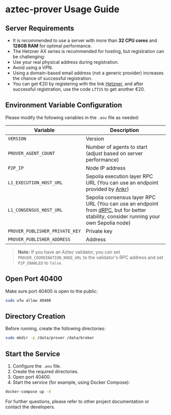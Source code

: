 # aztec-prover Usage Guide

## Server Requirements
- It is recommended to use a server with more than **32 CPU cores** and **128GB RAM** for optimal performance.
- The Hetzner AX series is recommended for hosting, but registration can be challenging:
- Use your real physical address during registration.
- Avoid using a VPN.
- Using a domain-based email address (not a generic provider) increases the chance of successful registration.
- You can get €20 by registering with the link [Hetzner](https://hetzner.cloud/?ref=721ngUYJcM8c), and after successful registration, use the code `LTT25` to get another €20.

## Environment Variable Configuration
Please modify the following variables in the `.env` file as needed:

| Variable                        | Description                                         |
|----------------------------------|-----------------------------------------------------|
| `VERSION`                       | Version                                             |
| `PROVER_AGENT_COUNT`             | Number of agents to start (adjust based on server performance) |
| `P2P_IP`                        | Node IP address                                     |
| `L1_EXECUTION_HOST_URL`             | Sepolia execution layer RPC URL (You can use an endpoint provided by [Ankr](ankr.com))                     |
| `L1_CONSENSUS_HOST_URL`             | Sepolia consensus layer RPC URL (You can use an endpoint from [dRPC](drpc.org), but for better stability, consider running your own Sepolia node)                     |
| `PROVER_PUBLISHER_PRIVATE_KEY`   | Private key                                         |
| `PROVER_PUBLISHER_ADDRESS`       | Address                                             |

> **Note:** If you have an Aztec validator, you can set `PROVER_COORDINATION_NODE_URL` to the validator's RPC address and set `P2P_ENABLED` to `false`.

## Open Port 40400
Make sure port 40400 is open to the public:

```bash
sudo ufw allow 40400
```

## Directory Creation
Before running, create the following directories:

```bash
sudo mkdir -p /data/prover /data/broker
```

## Start the Service
1. Configure the `.env` file.
2. Create the required directories.
3. Open port 40400.
4. Start the service (for example, using Docker Compose):

```bash
docker-compose up -d
```

For further questions, please refer to other project documentation or contact the developers. 